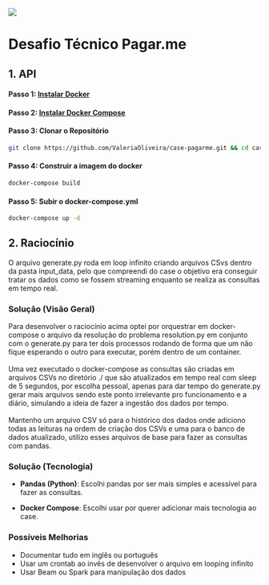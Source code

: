 ![](https://imgur.com/RIOFthI.png)

# Desafio Técnico Pagar.me

## 1. API

#### Passo 1: [Instalar Docker](https://docs.docker.com/get-docker/)

#### Passo 2: [Instalar Docker Compose](https://docs.docker.com/compose/install/)

#### Passo 3: Clonar o Repositório
```bash 
git clone https://github.com/ValeriaOliveira/case-pagarme.git && cd case-pagarme
```
#### Passo 4: Construir a imagem do docker
```bash 
docker-compose build
```

#### Passo 5: Subir o docker-compose.yml
```bash
docker-compose up -d
```

## 2. Raciocínio 

O arquivo generate.py roda em loop infinito criando arquivos CSvs dentro da pasta input_data, pelo que compreendi do case o objetivo era conseguir tratar os dados como se fossem streaming enquanto se realiza as consultas em tempo real.


### Solução (Visão Geral)

  Para desenvolver o raciocínio acima optei por orquestrar em docker-compose o arquivo da resolução do problema resolution.py em conjunto com o generate.py para ter dois processos rodando de forma que um não fique esperando o outro para executar, porém dentro de um container.<br><br>
  Uma vez executado o docker-compose as consultas são criadas em arquivos CSVs no diretório ./ que são atualizados em tempo real com sleep de 5 segundos, por escolha pessoal, apenas para dar tempo do generate.py gerar mais arquivos sendo este ponto irrelevante pro funcionamento e a diário, simulando a ideia de fazer a ingestão dos dados por tempo.<br><br>
  Mantenho um arquivo CSV só para o histórico dos dados onde adiciono todas as leituras na ordem de criação dos CSVs e uma para o banco de dados atualizado, utilizo esses arquivos de base para fazer as consultas com pandas.
  

### Solução (Tecnologia)


* **Pandas (Python)**: Escolhi pandas por ser mais simples e acessível para fazer as consultas.

* **Docker Compose**: Escolhi usar por querer adicionar mais tecnologia ao case.


### Possíveis Melhorias 

* Documentar tudo em inglês ou português
* Usar um crontab ao invês de desenvolver o arquivo em looping infinito
* Usar Beam ou Spark para manipulação dos dados
